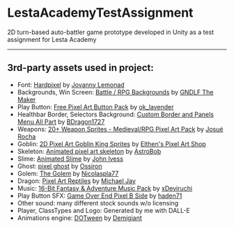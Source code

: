 # LestaAcademyTestAssignment
2D turn-based auto-battler game prototype developed in Unity as a test assignment for Lesta Academy

---

## 3rd-party assets used in project:

- Font: [Hardpixel](https://fonts-online.ru/fonts/hardpixel) by [Jovanny Lemonad](https://fonts-online.ru/designers/jovanny-lemonad)
- Backgrounds, Win Screen: [Battle / RPG Backgrounds](https://arexxuru.itch.io/battle-rpg-backgrounds) by [GNDLF The Maker](https://arexxuru.itch.io/)
- Play Button: [Free Pixel Art Button Pack](https://ok-lavender.itch.io/free-pixel-art-button-pack) by [ok_lavender](https://ok-lavender.itch.io/)
- Healthbar Border, Selectors Background: [Custom Border and Panels Menu All Part](https://bdragon1727.itch.io/custom-border-and-panels-menu-all-part) by [BDragon1727](https://bdragon1727.itch.io/)
- Weapons: [20+ Weapon Sprites - Medieval/RPG Pixel Art Pack](https://josupixel.itch.io/20-weapon-sprites) by [Josué Rocha](https://josupixel.itch.io/)
- Goblin: [2D Pixel Art Goblin King Sprites](https://elthen.itch.io/2d-pixel-art-goblin-king-sprites) by [Elthen's Pixel Art Shop](https://elthen.itch.io/)
- Skeleton: [Animated pixel art skeleton](https://astrobob.itch.io/animated-pixel-art-skeleton) by [AstroBob](https://astrobob.itch.io/)
- Slime: [Animated Slime](https://ivess.itch.io/slime-animations-pack) by [John Ivess](https://ivess.itch.io/)
- Ghost: [pixel ghost](https://ossiron.itch.io/pixel-ghost) by [Ossiron](https://ossiron.itch.io/)
- Golem: [The Golem](https://nicolaspla77.itch.io/the-golem) by [Nicolaspla77](https://nicolaspla77.itch.io/)
- Dragon: [Pixel Art Reptiles](https://michael-jay-rov.itch.io/pixel-art-reptiles) by [Michael Jay](https://michael-jay-rov.itch.io/)
- Music: [16-Bit Fantasy & Adventure Music Pack](https://xdeviruchi.itch.io/16-bit-fantasy-adventure-music-pack) by [xDeviruchi](https://xdeviruchi.itch.io/)
- Play Button SFX: [Game Over End Pixel B Side](https://www.myinstants.com/en/instant/game-over-end-pixel-b-side-52952/) by [haden71](https://www.myinstants.com/en/profile/haden71/)
- Other sound: many different stock sounds w/o licensing
- Player, ClassTypes and Logo: Generated by me with DALL-E
- Animations engine: [DOTween](https://dotween.demigiant.com/) by [Demigiant](https://demigiant.com/)